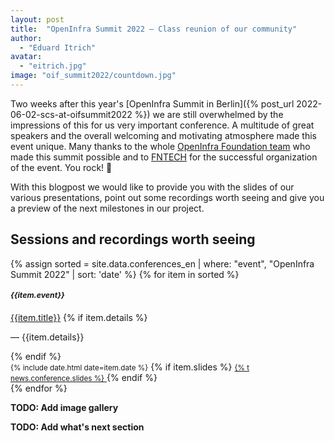 ```yaml
---
layout: post
title:  "OpenInfra Summit 2022 – Class reunion of our community"
author:
  - "Eduard Itrich"
avatar:
  - "eitrich.jpg"
image: "oif_summit2022/countdown.jpg"
---
```


Two weeks after this year's [OpenInfra Summit in Berlin]({% post_url 2022-06-02-scs-at-oifsummit2022 %})
we are still overwhelmed by the impressions of this for us very important conference.
A multitude of great speakers and the overall welcoming and motivating atmosphere made this event unique.
Many thanks to the whole [OpenInfra Foundation team](https://openinfra.dev/about/staff/) who made
this summit possible and to [FNTECH](https://www.fntech.com/) for the successful organization of
the event. You rock! 🤘

With this blogpost we would like to provide you with the slides of our various presentations,
point out some recordings worth seeing and give you a preview of the next milestones in our project.

## Sessions and recordings worth seeing

<div class="row">
	<div class="col-lg-12">
		<div class="list-group mb-4">
		{% assign sorted = site.data.conferences_en | where: "event", "OpenInfra Summit 2022" | sort: 'date' %}
		{% for item in sorted %}
		<div class="list-group-item list-group-item-action align-items-start">
			<div class="d-flex w-100 justify-content-between">
				<div class="d-flex w-75 flex-column justify-content-start position-relative">
					<h5 style="font-size:.875em">{{item.event}}</h5>
					<a href="{{item.link}}" target="_blank" class="mb-1 text-decoration-none text-body stretched-link">{{item.title}}</a>
					{% if item.details %}<p class="mb-1 small fw-light">— {{item.details}}</p>{% endif %}
				</div>
				<div class="d-flex w-25 flex-column justify-content-start text-end position-relative">
					<small>{% include date.html date=item.date %}</small>
					{% if item.slides %}
						<a class="mt-1 text-decoration-none text-secondary stretched-link" href="{% asset '{{item.slides}}' @path %}" target="_blank">
							<i class="fa fa-download my-auto"></i> <small>{% t news.conference.slides %}</small>
						</a>
					{% endif %}
				</div>
			</div>
		</div>
		{% endfor %}
		</div>
	</div>
</div>

**TODO: Add image gallery**

**TODO: Add what's next section**